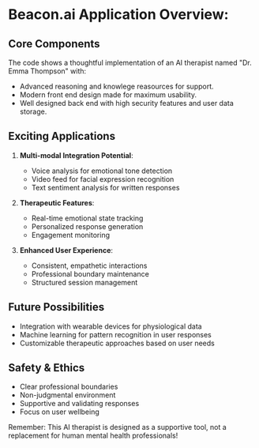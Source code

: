 # Beacon.ai Application Overview:

## Core Components
The code shows a thoughtful implementation of an AI therapist named "Dr. Emma Thompson" with:
   - Advanced reasoning and knowlege reasources for support.
   - Modern front end design made for maximum usability.
   - Well designed back end with high security features and user data storage.

## Exciting Applications
1. **Multi-modal Integration Potential**:
   - Voice analysis for emotional tone detection
   - Video feed for facial expression recognition
   - Text sentiment analysis for written responses

2. **Therapeutic Features**:
   - Real-time emotional state tracking
   - Personalized response generation
   - Engagement monitoring

3. **Enhanced User Experience**:
   - Consistent, empathetic interactions
   - Professional boundary maintenance
   - Structured session management

## Future Possibilities
- Integration with wearable devices for physiological data
- Machine learning for pattern recognition in user responses
- Customizable therapeutic approaches based on user needs

## Safety & Ethics
- Clear professional boundaries
- Non-judgmental environment
- Supportive and validating responses
- Focus on user wellbeing

Remember: This AI therapist is designed as a supportive tool, not a replacement for human mental health professionals! 
